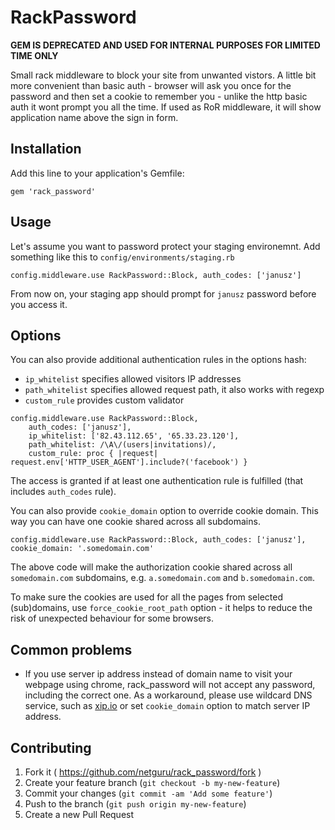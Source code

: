 # RackPassword
**GEM IS DEPRECATED AND USED FOR INTERNAL PURPOSES FOR LIMITED TIME ONLY**

Small rack middleware to block your site from unwanted vistors. A little bit more convenient than basic auth - browser will ask you once for the password and then set a cookie to remember you - unlike the http basic auth it wont prompt you all the time.
If used as RoR middleware, it will show application name above the sign in form. 

## Installation

Add this line to your application's Gemfile:

    gem 'rack_password'

## Usage

Let's assume you want to password protect your staging environemnt. Add something like this to `config/environments/staging.rb `


```
config.middleware.use RackPassword::Block, auth_codes: ['janusz']
```

From now on, your staging app should prompt for `janusz` password before you access it.

## Options

You can also provide additional authentication rules in the options hash:

* `ip_whitelist` specifies allowed visitors IP addresses
* `path_whitelist` specifies allowed request path, it also works with regexp
* `custom_rule` provides custom validator

```
config.middleware.use RackPassword::Block,
    auth_codes: ['janusz'],
    ip_whitelist: ['82.43.112.65', '65.33.23.120'],
    path_whitelist: /\A\/(users|invitations)/,
    custom_rule: proc { |request| request.env['HTTP_USER_AGENT'].include?('facebook') }
```

The access is granted if at least one authentication rule is fulfilled (that includes `auth_codes` rule).

You can also provide `cookie_domain` option to override cookie domain. This way you can have one cookie shared across all subdomains.

```
config.middleware.use RackPassword::Block, auth_codes: ['janusz'], cookie_domain: '.somedomain.com'
```

The above code will make the authorization cookie shared across all `somedomain.com` subdomains, e.g. `a.somedomain.com` and `b.somedomain.com`.

To make sure the cookies are used for all the pages from selected (sub)domains, use `force_cookie_root_path` option - it helps to reduce the risk of unexpected behaviour for some browsers.

## Common problems
- If you use server ip address instead of domain name to visit your webpage using chrome, rack_password will not accept any password, including the correct one. As a workaround, please use wildcard DNS service, such as [xip.io](http://xip.io/) or set `cookie_domain` option to match server IP address.

## Contributing

1. Fork it ( https://github.com/netguru/rack_password/fork )
2. Create your feature branch (`git checkout -b my-new-feature`)
3. Commit your changes (`git commit -am 'Add some feature'`)
4. Push to the branch (`git push origin my-new-feature`)
5. Create a new Pull Request

